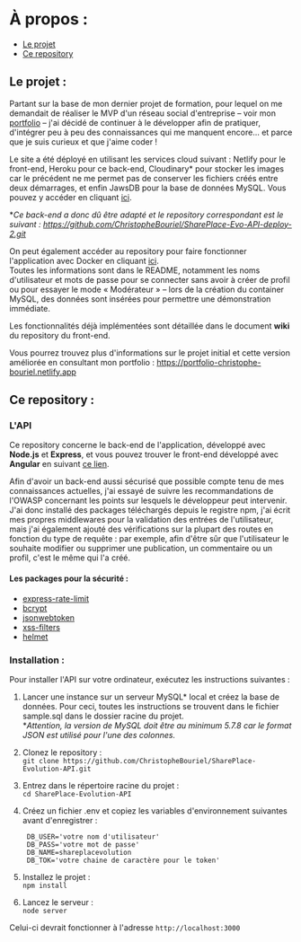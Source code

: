 # À propos :
* [Le projet](#Le-projet)
* [Ce repository](#Ce-repository)


## Le projet :

Partant sur la base de mon dernier projet de formation, pour lequel on me demandait de réaliser le MVP d'un réseau social d'entreprise – voir mon [portfolio](https://portfolio-christophe-bouriel.netlify.app/#projet-5) – j'ai décidé de continuer à le développer afin de pratiquer, d'intégrer peu à peu des connaissances qui me manquent encore... et parce que je suis curieux et que j'aime coder !  

Le site a été déployé en utilisant les services cloud suivant : Netlify pour le front-end, Heroku pour ce back-end, Cloudinary* pour stocker les images car le précédent ne me permet pas de conserver les fichiers créés entre deux démarrages, et enfin JawsDB pour la base de données MySQL. Vous pouvez y accéder en cliquant [ici](https://shareplace-evo.netlify.app).

**Ce back-end a donc dû être adapté et le repository correspondant est le suivant : https://github.com/ChristopheBouriel/SharePlace-Evo-API-deploy-2.git*

On peut également accéder au repository pour faire fonctionner l'application avec Docker en cliquant [ici](https://github.com/ChristopheBouriel/SharePlace-Evo-Docker).  
Toutes les informations sont dans le README, notamment les noms d'utilisateur et mots de passe pour se connecter sans avoir à créer de profil ou pour essayer le mode « Modérateur » – lors de la création du container MySQL, des données sont insérées pour permettre une démonstration immédiate.  

Les fonctionnalités déjà implémentées sont détaillée dans le document **wiki** du repository du front-end.  

Vous pourrez trouvez plus d'informations sur le projet initial et cette version améliorée en consultant mon portfolio :
https://portfolio-christophe-bouriel.netlify.app  


## Ce repository :

### L'API
Ce repository concerne le back-end de l'application, développé avec **Node.js** et **Express**, et vous pouvez trouver le front-end développé avec **Angular** en suivant [ce lien](https://github.com/ChristopheBouriel/SharePlace-Evolution-UI.git).  

Afin d'avoir un back-end aussi sécurisé que possible compte tenu de mes connaissances actuelles, j'ai essayé de suivre les recommandations de l'OWASP concernant les points sur lesquels le développeur peut intervenir.  
J'ai donc installé des packages téléchargés depuis le registre npm, j'ai écrit mes propres middlewares pour la validation des entrées de l'utilisateur, mais j'ai également ajouté des vérifications sur la plupart des routes en fonction du type de requête : par exemple, afin d'être sûr que l'utilisateur le souhaite modifier ou supprimer une publication, un commentaire ou un profil, c'est le même qui l'a créé.  

 #### Les packages pour la sécurité :
 * [express-rate-limit](https://www.npmjs.com/package/express-rate-limit)
 * [bcrypt](https://www.npmjs.com/package/bcrypt)
 * [jsonwebtoken](https://www.npmjs.com/package/jsonwebtoken)
 * [xss-filters](https://www.npmjs.com/package/xss-filters)
 * [helmet](https://www.npmjs.com/package/helmet)


### Installation :
Pour installer l'API sur votre ordinateur, exécutez les instructions suivantes :

1. Lancer une instance sur un serveur MySQL* local et créez la base de données. Pour ceci, toutes les instructions se trouvent dans le fichier sample.sql dans le dossier racine du projet.  
**Attention, la version de MySQL doit être au minimum 5.7.8 car le format JSON est utilisé pour l'une des colonnes.*
2. Clonez le repository :  
	`git clone https://github.com/ChristopheBouriel/SharePlace-Evolution-API.git`
2. Entrez dans le répertoire racine du projet :  
	`cd SharePlace-Evolution-API`
4. Créez un fichier .env et copiez les variables d'environnement suivantes avant d'enregistrer :

		DB_USER='votre nom d'utilisateur'
		DB_PASS='votre mot de passe'
		DB_NAME=shareplacevolution
		DB_TOK='votre chaine de caractère pour le token'
3. Installez le projet :  
	`npm install`
4. Lancez le serveur :  
	`node server`  

Celui-ci devrait fonctionner à l'adresse `http://localhost:3000`
